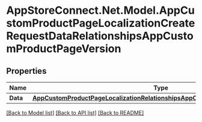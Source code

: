 # AppStoreConnect.Net.Model.AppCustomProductPageLocalizationCreateRequestDataRelationshipsAppCustomProductPageVersion

## Properties

Name | Type | Description | Notes
------------ | ------------- | ------------- | -------------
**Data** | [**AppCustomProductPageLocalizationRelationshipsAppCustomProductPageVersionData**](AppCustomProductPageLocalizationRelationshipsAppCustomProductPageVersionData.md) |  | 

[[Back to Model list]](../README.md#documentation-for-models) [[Back to API list]](../README.md#documentation-for-api-endpoints) [[Back to README]](../README.md)

